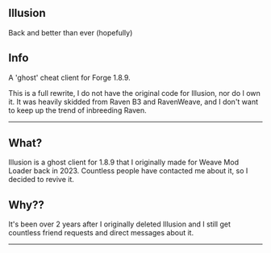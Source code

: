 ## Illusion
Back and better than ever (hopefully)

## Info
A 'ghost' cheat client for Forge 1.8.9.

This is a full rewrite, I do not have the original code for Illusion, nor do I own it. It was heavily skidded from Raven B3 and RavenWeave, and I don't want to keep up the trend of inbreeding Raven.

---

## What?
Illusion is a ghost client for 1.8.9 that I originally made for Weave Mod Loader back in 2023. Countless people have contacted me about it, so I decided to revive it.

## Why??
It's been over 2 years after I originally deleted Illusion and I still get countless friend requests and direct messages about it.

---